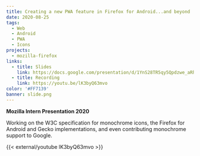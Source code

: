 ```yaml
---
title: Creating a new PWA feature in Firefox for Android...and beyond
date: 2020-08-25
tags:
  - Web
  - Android
  - PWA
  - Icons
projects:
  - mozilla-firefox
links:
  - title: Slides
    link: https://docs.google.com/presentation/d/1YnS28TR5qy5Qpdzwe_aRhiWD9JzIO6q_VyxGwwjxcnE/edit
  - title: Recording
    link: https://youtu.be/lK3byQ63mvo
color: '#FF7139'
banner: slide.png
---
```


**Mozilla Intern Presentation 2020**

Working on the W3C specification for monochrome icons, the Firefox for Android and Gecko implementations, and even contributing monochrome support to Google.

{{< external/youtube lK3byQ63mvo >}}
